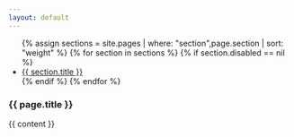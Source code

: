 ```yaml
---
layout: default
---
```

<div class="row">
  <div class="col-2">
    <ul class="nav nav-pills nav-fill flex-column border-right border-left border-bottom">
      {% assign sections = site.pages | where: "section",page.section | sort: "weight" %}
      {% for section in sections %}
        {% if section.disabled == nil %}
          <li class="nav-item ml-0">
            <a class="nav-link border-top rounded-0 {% if section.url == page.url %}active{% endif %}" href="{{ site.baseurl }}{{ section.url | replace_first: "/", "" }}">{{ section.title }}</a>
          </li>
        {% endif %}
      {% endfor %}
    </ul>
  </div>
  <div class="col-10">
    <h3 class="mt-0">{{ page.title }}</h3>
    {{ content }}
  </div>
</div>
